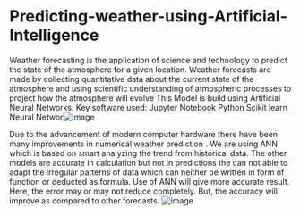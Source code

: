 # Predicting-weather-using-Artificial-Intelligence
Weather forecasting is the application of science and technology to predict the state of the atmosphere for a given location.  Weather forecasts are made by collecting quantitative data about the current state of the atmosphere  and  using  scientific  understanding  of  atmospheric  processes  to  project  how  the  atmosphere  will evolve
This Model is build using Artificial Neural Networks.
Key software used:
Jupyter Notebook
Python
Scikit learn
Neural Networ![image](https://user-images.githubusercontent.com/60652108/150160061-13309187-339e-47ee-bd2e-18bb6ca2c083.png)

Due to the advancement of modern computer hardware there have been many improvements in numerical weather prediction . We are using ANN which is based on smart analyzing the trend from historical data.
The other models are accurate in calculation but not in predictions the can not able to adapt the irregular patterns of data which can neither be written in form of function or deducted as formula.
Use of ANN will give more accurate result. Here, the error may or may not reduce completely. But, the accuracy will improve as compared to other forecasts.
![image](https://user-images.githubusercontent.com/60652108/150160128-c40847c5-ea3e-4378-a500-bb5911ee558d.png)

